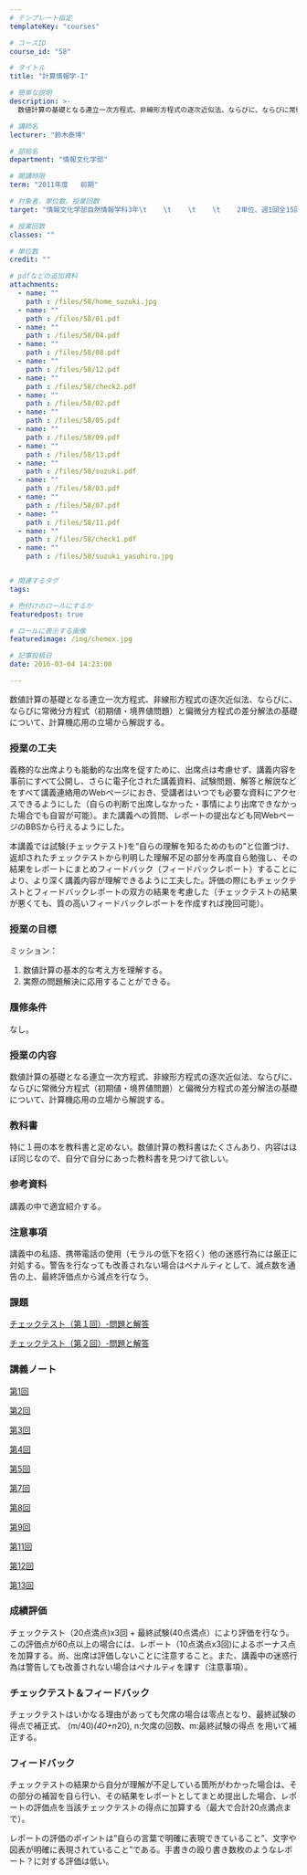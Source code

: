 ```yaml
---
# テンプレート指定
templateKey: "courses"

# コースID
course_id: "58"

# タイトル
title: "計算情報学-I"

# 簡単な説明
description: >-
  数値計算の基礎となる連立一次方程式、非線形方程式の逐次近似法、ならびに、ならびに常微分方程式（初期値・境界値問題）と偏微分方程式の差分解法の基礎について、計算機応用の立場から解説する。...

# 講師名
lecturer: "鈴木泰博"

# 部局名
department: "情報文化学部"

# 開講時限
term: "2011年度	前期"

# 対象者、単位数、授業回数
target: "情報文化学部自然情報学科3年\t    \t    \t    \t    2単位、週1回全15回"

# 授業回数
classes: ""

# 単位数
credit: ""

# pdfなどの追加資料
attachments: 
  - name: "" 
    path : /files/58/home_suzuki.jpg
  - name: "" 
    path : /files/58/01.pdf
  - name: "" 
    path : /files/58/04.pdf
  - name: "" 
    path : /files/58/08.pdf
  - name: "" 
    path : /files/58/12.pdf
  - name: "" 
    path : /files/58/check2.pdf
  - name: "" 
    path : /files/58/02.pdf
  - name: "" 
    path : /files/58/05.pdf
  - name: "" 
    path : /files/58/09.pdf
  - name: "" 
    path : /files/58/13.pdf
  - name: "" 
    path : /files/58/suzuki.pdf
  - name: "" 
    path : /files/58/03.pdf
  - name: "" 
    path : /files/58/07.pdf
  - name: "" 
    path : /files/58/11.pdf
  - name: "" 
    path : /files/58/check1.pdf
  - name: "" 
    path : /files/58/suzuki_yasuhiro.jpg


# 関連するタグ
tags:

# 色付けのロールにするか
featuredpost: true

# ロールに表示する画像
featuredimage: /img/chemex.jpg

# 記事投稿日
date: 2016-03-04 14:23:00

---
```

数値計算の基礎となる連立一次方程式、非線形方程式の逐次近似法、ならびに、ならびに常微分方程式（初期値・境界値問題）と偏微分方程式の差分解法の基礎について、計算機応用の立場から解説する。
### 授業の工夫

義務的な出席よりも能動的な出席を促すために、出席点は考慮せず、講義内容を事前にすべて公開し、さらに電子化された講義資料、試験問題、解答と解説などをすべて講義連絡用のWebページにおき、受講者はいつでも必要な資料にアクセスできるようにした（自らの判断で出席しなかった・事情により出席できなかった場合でも自習が可能）。また講義への質問、レポートの提出なども同WebページのBBSから行えるようにした。 

本講義では試験(チェックテスト)を“自らの理解を知るためのもの”と位置づけ、返却されたチェックテストから判明した理解不足の部分を再度自ら勉強し、その結果をレポートにまとめフィードバック（フィードバックレポート）することにより、より深く講義内容が理解できるように工夫した。評価の際にもチェックテストとフィードバックレポートの双方の結果を考慮した（チェックテストの結果が悪くても、質の高いフィードバックレポートを作成すれば挽回可能）。

### 授業の目標

ミッション： 

  1. 数値計算の基本的な考え方を理解する。
  2. 実際の問題解決に応用することができる。

### 履修条件

なし。 

### 授業の内容

数値計算の基礎となる連立一次方程式、非線形方程式の逐次近似法、ならびに、ならびに常微分方程式（初期値・境界値問題）と偏微分方程式の差分解法の基礎について、計算機応用の立場から解説する。 

### 教科書

特に１冊の本を教科書と定めない。数値計算の教科書はたくさんあり、内容はほぼ同じなので、自分で自分にあった教科書を見つけて欲しい。 

### 参考資料

講義の中で適宜紹介する。 

### 注意事項

講義中の私語、携帯電話の使用（モラルの低下を招く）他の迷惑行為には厳正に対処する。警告を行なっても改善されない場合はペナルティとして、減点数を通告の上、最終評価点から減点を行なう。 

### 課題


[チェックテスト（第１回）-問題と解答](/files/58/check1.pdf) 

[チェックテスト（第２回）-問題と解答](/files/58/check2.pdf) 

### 講義ノート


[第1回](/files/58/01.pdf) 


[第2回](/files/58/02.pdf) 


[第3回](/files/58/03.pdf) 


[第4回](/files/58/04.pdf) 


[第5回](/files/58/05.pdf) 


[第7回](/files/58/07.pdf) 


[第8回](/files/58/08.pdf) 


[第9回](/files/58/09.pdf) 


[第11回](/files/58/11.pdf) 


[第12回](/files/58/12.pdf) 


[第13回](/files/58/13.pdf) 

### 成績評価

チェックテスト（20点満点)x3回 + 最終試験(40点満点）により評価を行なう。この評価点が60点以上の場合には、レポート（10点満点x3回)によるボーナス点を加算する。尚、出席は評価しないことに注意すること。また、講義中の迷惑行為は警告しても改善されない場合はペナルティを課す（注意事項）。 

### チェックテスト＆フィードバック

チェックテストはいかなる理由があっても欠席の場合は零点となり、最終試験の得点で補正式、 (m/40)*(40+n*20), n:欠席の回数、m:最終試験の得点 を用いて補正する。 

### フィードバック

チェックテストの結果から自分が理解が不足している箇所がわかった場合は、その部分の補習を自ら行い、その結果をレポートとしてまとめ提出した場合、レポートの評価点を当該チェックテストの得点に加算する（最大で合計20点満点まで）。 

レポートの評価のポイントは”自らの言葉で明確に表現できていること”、文字や図表が明確に表現されていること”である。手書きの殴り書き数枚のようなレポート？に対する評価は低い。
